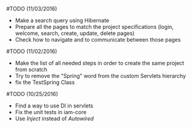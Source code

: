 #TODO (11/03/2016)
* Make a search query using Hibernate
* Prepare all the pages to match the project specifications (login, welcome, search, create, update, delete pages)
* Check how to navigate and to communicate between those pages

#TODO (11/02/2016)
* Make the list of all needed steps in order to create the same project from scratch
* Try to remove the "Spring" word from the custom Servlets hierarchy
* fix the TestSpring Class 



#TODO (10/25/2016)
* Find a way to use DI in servlets
* Fix the unit tests in iam-core
* Use _Inject_ instead of _Autowired_
